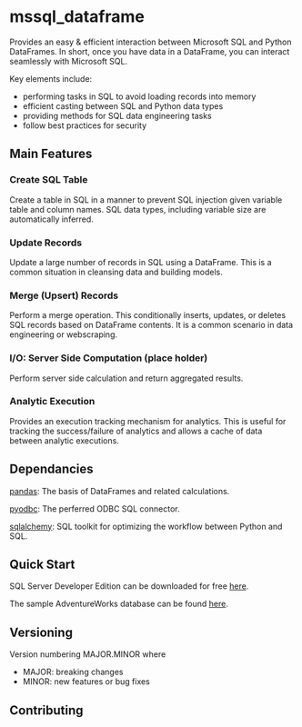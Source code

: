 # mssql_dataframe
Provides an easy & efficient interaction between Microsoft SQL and Python DataFrames. In short, once you
have data in a DataFrame, you can interact seamlessly with Microsoft SQL.

Key elements include: 
- performing tasks in SQL to avoid loading records into memory
- efficient casting between SQL and Python data types
- providing methods for SQL data engineering tasks
- follow best practices for security 


## Main Features

### Create SQL Table

Create a table in SQL in a manner to prevent SQL injection given variable table and column names. SQL data types, including variable size are automatically inferred.

### Update Records

Update a large number of records in SQL using a DataFrame. This is a common situation in cleansing data and building models.

### Merge (Upsert) Records

Perform a merge operation. This conditionally inserts, updates, or deletes SQL records based on DataFrame contents. It is a common scenario in data engineering or webscraping.

### I/O: Server Side Computation (place holder)

Perform server side calculation and return aggregated results.

### Analytic Execution

Provides an execution tracking mechanism for analytics. This is useful for tracking the success/failure of analytics and allows a cache of data between analytic executions.

## Dependancies
[pandas](https://pandas.pydata.org/): The basis of DataFrames and related calculations.

[pyodbc](https://docs.microsoft.com/en-us/sql/connect/python/pyodbc/python-sql-driver-pyodbc?view=sql-server-ver15): The perferred ODBC SQL connector.

[sqlalchemy](https://www.sqlalchemy.org/): SQL toolkit for optimizing the workflow between Python and SQL.

## Quick Start

SQL Server Developer Edition can be downloaded for free [here](https://www.microsoft.com/en-us/sql-server/sql-server-downloads).

The sample AdventureWorks database can be found [here](https://docs.microsoft.com/en-us/sql/samples/adventureworks-install-configure?view=sql-server-ver15&tabs=ssms).

## Versioning

Version numbering MAJOR.MINOR where
- MAJOR: breaking changes
- MINOR: new features or bug fixes

## Contributing